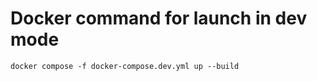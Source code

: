 # Docker command for launch in dev mode

```
docker compose -f docker-compose.dev.yml up --build
```
